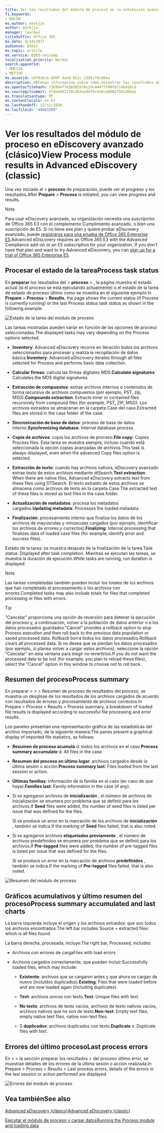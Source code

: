 ```yaml
---
title: Ver los resultados del módulo de proceso en la exhibición avanzada de documentos electrónicos
f1.keywords:
- NOCSH
ms.author: markjjo
author: markjjo
manager: laurawi
titleSuffix: Office 365
ms.date: 9/14/2017
audience: Admin
ms.topic: article
ms.service: O365-seccomp
localization_priority: Normal
search.appverid:
- MOE150
- MET150
ms.assetid: c6f016cb-409f-4ae9-911c-1395cf0c86ea
description: Obtenga información sobre cómo encontrar los resultados de un módulo de proceso ejecutado en la exhibición avanzada de documentos electrónicos, incluido el estado de la tarea y el resumen del proceso.
ms.openlocfilehash: 73699d77e305055f6c2dc444fff00fb714b458cd
ms.sourcegitcommit: 47de4402174c263ae8d70c910ca068a7581d04ae
ms.translationtype: MT
ms.contentlocale: es-ES
ms.lasthandoff: 12/12/2020
ms.locfileid: "49663269"
---
```

# <a name="view-process-module-results-in-advanced-ediscovery-classic"></a><span data-ttu-id="53b3b-103">Ver los resultados del módulo de proceso en eDiscovery avanzado (clásico)</span><span class="sxs-lookup"><span data-stu-id="53b3b-103">View Process module results in Advanced eDiscovery (classic)</span></span>

<span data-ttu-id="53b3b-104">Una  vez iniciado el \> **proceso** de preparación, puede ver el progreso y los resultados.</span><span class="sxs-lookup"><span data-stu-id="53b3b-104">After **Prepare** \> **Process** is initiated, you can view progress and results.</span></span> 
  
> [!NOTE]
> <span data-ttu-id="53b3b-p101">Para usar eDiscovery avanzado, su organización necesita una suscripción de Office 365 E3 con el complemento Cumplimiento avanzado, o bien una suscripción de E5. Si no tiene ese plan y quiere probar eDiscovery avanzado, puede [registrarse para una prueba de Office 365 Enterprise E5](https://go.microsoft.com/fwlink/p/?LinkID=698279).</span><span class="sxs-lookup"><span data-stu-id="53b3b-p101">Advanced eDiscovery requires an Office 365 E3 with the Advanced Compliance add-on or an E5 subscription for your organization. If you don't have that plan and want to try Advanced eDiscovery, you can [sign up for a trial of Office 365 Enterprise E5](https://go.microsoft.com/fwlink/p/?LinkID=698279).</span></span> 
  
## <a name="process-task-status"></a><span data-ttu-id="53b3b-107">Procesar el estado de la tarea</span><span class="sxs-lookup"><span data-stu-id="53b3b-107">Process task status</span></span>

<span data-ttu-id="53b3b-108">En **preparar** los resultados del \> **proceso** \> , la página muestra el estado actual (si el proceso se está ejecutando actualmente) o el estado de la tarea de estado de proceso último como se muestra en el siguiente ejemplo.</span><span class="sxs-lookup"><span data-stu-id="53b3b-108">In **Prepare** \> **Process** \> **Results**, the page shows the current status (if Process is currently running) or the last Process status task status as shown in the following example.</span></span>
  
![Estado de la tarea del módulo de proceso](../media/9430f9e7-a4dd-47c7-ac2e-2c6a60fc948b.png)
  
<span data-ttu-id="53b3b-110">Las tareas mostradas pueden variar en función de las opciones de proceso seleccionadas.</span><span class="sxs-lookup"><span data-stu-id="53b3b-110">The displayed tasks may vary depending on the Process options selected.</span></span> 
  
- <span data-ttu-id="53b3b-111">**Inventory**: Advanced eDiscovery recorre en iteración todos los archivos seleccionados para procesar y realiza la recopilación de datos básica.</span><span class="sxs-lookup"><span data-stu-id="53b3b-111">**Inventory**: Advanced eDiscovery iterates through all files selected for Process and performs basic data collection.</span></span>
    
- <span data-ttu-id="53b3b-112">**Calcular firmas**: calcula las firmas digitales MD5.</span><span class="sxs-lookup"><span data-stu-id="53b3b-112">**Calculate signatures**: Calculates the MD5 digital signatures.</span></span>
    
- <span data-ttu-id="53b3b-113">**Extracción de compuestos**: extrae archivos internos o contenidos de forma recursiva de archivos compuestos (por ejemplo, PST, zip, MSG).</span><span class="sxs-lookup"><span data-stu-id="53b3b-113">**Compounds extraction**: Extracts inner or contained files recursively from compound files (for example, PST, ZIP, MSG).</span></span> <span data-ttu-id="53b3b-114">Los archivos extraídos se almacenan en la carpeta Case del caso.</span><span class="sxs-lookup"><span data-stu-id="53b3b-114">Extracted files are stored in the case folder of the case.</span></span>
    
- <span data-ttu-id="53b3b-115">**Sincronización de base de datos**: proceso de base de datos interno.</span><span class="sxs-lookup"><span data-stu-id="53b3b-115">**Synchronizing database**: Internal database process.</span></span>
    
- <span data-ttu-id="53b3b-116">**Copia de archivos**: copia los archivos de proceso.</span><span class="sxs-lookup"><span data-stu-id="53b3b-116">**File copy**: Copies Process files.</span></span> <span data-ttu-id="53b3b-117">Esta tarea se muestra siempre, incluso cuando está seleccionada la opción copias avanzadas de archivos.</span><span class="sxs-lookup"><span data-stu-id="53b3b-117">This task is always displayed, even when the advanced Copy files option is selected.</span></span>
    
- <span data-ttu-id="53b3b-118">**Extracción de texto**: cuando hay archivos nativos, eDiscovery avanzado extrae texto de estos archivos mediante dtSearch.</span><span class="sxs-lookup"><span data-stu-id="53b3b-118">**Text extraction**: When there are native files, Advanced eDiscovery extracts text from these files using DTSearch.</span></span> <span data-ttu-id="53b3b-119">El texto extraído de estos archivos se almacena como archivos de texto en la carpeta Case.</span><span class="sxs-lookup"><span data-stu-id="53b3b-119">The extracted text of these files is stored as text files in the case folder.</span></span>
    
- <span data-ttu-id="53b3b-120">**Actualización de metadatos**: procesa los metadatos cargados.</span><span class="sxs-lookup"><span data-stu-id="53b3b-120">**Updating metadata**: Processes the loaded metadata.</span></span> 
    
- <span data-ttu-id="53b3b-121">**Finalización**: procesamiento interno que finaliza los datos de los archivos de mayúsculas y minúsculas cargados (por ejemplo, identificar los archivos de errores y correctos).</span><span class="sxs-lookup"><span data-stu-id="53b3b-121">**Finalizing**: Internal processing that finalizes data of loaded case files (for example, identify error and success files).</span></span> 
    
<span data-ttu-id="53b3b-122">Estado de la tarea: se muestra después de la finalización de la tarea.</span><span class="sxs-lookup"><span data-stu-id="53b3b-122">Task status: Displayed after task completion.</span></span> <span data-ttu-id="53b3b-123">Mientras se ejecutan las tareas, se muestra la duración de ejecución.</span><span class="sxs-lookup"><span data-stu-id="53b3b-123">While tasks are running, run duration is displayed.</span></span>
  
> [!NOTE]
> <span data-ttu-id="53b3b-124">Las tareas completadas también pueden incluir los totales de los archivos que han completado el procesamiento o los archivos con errores.</span><span class="sxs-lookup"><span data-stu-id="53b3b-124">Completed tasks may also include totals for files that completed processing or files with errors.</span></span> 
  
> [!TIP]
> <span data-ttu-id="53b3b-125">"Cancelar" proporciona una opción de reversión para detener la ejecución del proceso y, a continuación, volver a la población de datos anterior o a los datos procesados guardados.</span><span class="sxs-lookup"><span data-stu-id="53b3b-125">"Cancel" provides a rollback option to stop Process execution and then roll back to the previous data population or saved processed data.</span></span> <span data-ttu-id="53b3b-126">Rollback borra todos los datos procesados.</span><span class="sxs-lookup"><span data-stu-id="53b3b-126">Rollback clears all processed data.</span></span> <span data-ttu-id="53b3b-127">Si no desea que se pierdan los datos procesados (por ejemplo, si planea volver a cargar estos archivos), seleccione la opción "Cancelar" en esta ventana para elegir no revertirlos.</span><span class="sxs-lookup"><span data-stu-id="53b3b-127">If you do not want the processed data to be lost (for example, you plan to reload these files), select the "Cancel" option in this window to choose not to roll back.</span></span> 
  
## <a name="process-summary"></a><span data-ttu-id="53b3b-128">Resumen del proceso</span><span class="sxs-lookup"><span data-stu-id="53b3b-128">Process summary</span></span>

<span data-ttu-id="53b3b-129">En preparar \> \> \> Resumen de proceso de resultados del proceso, se muestra un desglose de los resultados de los archivos cargados de acuerdo con resultados de errores y procesamiento de archivos correctos.</span><span class="sxs-lookup"><span data-stu-id="53b3b-129">In Prepare \> Process \> Results \> Process summary, a breakdown of loaded file results is displayed according to successful file processing and error results.</span></span>
  
<span data-ttu-id="53b3b-130">Los paneles presentan una representación gráfica de las estadísticas del archivo importado, de la siguiente manera:</span><span class="sxs-lookup"><span data-stu-id="53b3b-130">The panes present a graphical display of imported file statistics, as follows:</span></span>
  
- <span data-ttu-id="53b3b-131">**Resumen de proceso acumula** d: todos los archivos en el caso.</span><span class="sxs-lookup"><span data-stu-id="53b3b-131">**Process summary accumulate** d: All files in the case.</span></span>
    
- <span data-ttu-id="53b3b-132">**Resumen del proceso en último lugar**: archivos cargados desde la última sesión o acción.</span><span class="sxs-lookup"><span data-stu-id="53b3b-132">**Process summary last**: Files loaded from the last session or action.</span></span> 
    
- <span data-ttu-id="53b3b-133">**Últimas familias**: información de la familia en el caso (en caso de que haya).</span><span class="sxs-lookup"><span data-stu-id="53b3b-133">**Families last**: Family information in the case (if any).</span></span>
    
- <span data-ttu-id="53b3b-134">Si se agregaron archivos de **inicialización** , el número de archivos de inicialización se enumera por problema que se definió para los archivos.</span><span class="sxs-lookup"><span data-stu-id="53b3b-134">If **Seed** files were added, the number of seed files is listed per issue that was defined for the files.</span></span> 
    
    <span data-ttu-id="53b3b-135">Si se produce un error en la marcación de los archivos de **inicialización** , también se indica.</span><span class="sxs-lookup"><span data-stu-id="53b3b-135">If the marking of **Seed** files failed, that is also noted.</span></span> 
    
- <span data-ttu-id="53b3b-136">Si se agregaron archivos **etiquetados previamente** , el número de archivos predefinidos se enumera por problema que se definió para los archivos.</span><span class="sxs-lookup"><span data-stu-id="53b3b-136">If **Pre-tagged** files were added, the number of pre-tagged files is listed per issue that was defined for the files.</span></span> 
    
    <span data-ttu-id="53b3b-137">Si se produce un error en la marcación de archivos **predefinidos** , también se indica.</span><span class="sxs-lookup"><span data-stu-id="53b3b-137">If the marking of **Pre-tagged** files failed, that is also noted.</span></span> 
    
![Resumen del módulo de proceso](../media/2086a691-9e3d-4117-beb2-a5c3a9a4cc94.png)
  
## <a name="process-summary-accumulated-and-last-charts"></a><span data-ttu-id="53b3b-139">Gráficos acumulativos y último resumen del proceso</span><span class="sxs-lookup"><span data-stu-id="53b3b-139">Process summary accumulated and last charts</span></span>

<span data-ttu-id="53b3b-140">La barra izquierda incluye el origen y los archivos extraídos: que son todos los archivos encontrados.</span><span class="sxs-lookup"><span data-stu-id="53b3b-140">The left bar includes Source + extracted files: which is all files found.</span></span> 
  
<span data-ttu-id="53b3b-141">La barra derecha, procesada, incluye:</span><span class="sxs-lookup"><span data-stu-id="53b3b-141">The right bar, Processed, includes:</span></span>
  
- <span data-ttu-id="53b3b-142">Archivos con errores de carga</span><span class="sxs-lookup"><span data-stu-id="53b3b-142">Files with load errors</span></span>
    
- <span data-ttu-id="53b3b-143">Archivos cargados correctamente, que pueden incluir:</span><span class="sxs-lookup"><span data-stu-id="53b3b-143">Successfully loaded files, which may include:</span></span> 
    
  - <span data-ttu-id="53b3b-144">**Existente**: archivos que se cargaron antes y que ahora se cargan de nuevo (incluidos duplicados).</span><span class="sxs-lookup"><span data-stu-id="53b3b-144">**Existing**: Files that were loaded before and are now loaded again (including duplicates).</span></span>
    
  - <span data-ttu-id="53b3b-145">**Text**: archivos únicos con texto.</span><span class="sxs-lookup"><span data-stu-id="53b3b-145">**Text**: Unique files with text.</span></span>
    
  - <span data-ttu-id="53b3b-146">**No texto**: archivos de texto vacíos, archivos de texto nativos vacíos, archivos nativos que no son de texto.</span><span class="sxs-lookup"><span data-stu-id="53b3b-146">**Non-text**: Empty text files, empty native text files, native non-text files.</span></span> 
    
  - <span data-ttu-id="53b3b-147">S **duplicados**: archivos duplicados con texto.</span><span class="sxs-lookup"><span data-stu-id="53b3b-147">**Duplicate** s: Duplicate files with text.</span></span>
    
## <a name="last-process-errors"></a><span data-ttu-id="53b3b-148">Errores del último proceso</span><span class="sxs-lookup"><span data-stu-id="53b3b-148">Last process errors</span></span>

<span data-ttu-id="53b3b-149">En \> \> la sección preparar los resultados \> del proceso último error, se muestran detalles de los errores de la última sesión o acción realizada.</span><span class="sxs-lookup"><span data-stu-id="53b3b-149">In Prepare \> Process \> Results \> Last process errors, details of the errors in the last session or action performed are displayed.</span></span>
  
![Errores del módulo de proceso](../media/4771d0f4-4217-445a-9ba4-8b6541c5ad09.png)
  
## <a name="see-also"></a><span data-ttu-id="53b3b-151">Vea también</span><span class="sxs-lookup"><span data-stu-id="53b3b-151">See also</span></span>

[<span data-ttu-id="53b3b-152">Advanced eDiscovery (clásico)</span><span class="sxs-lookup"><span data-stu-id="53b3b-152">Advanced eDiscovery (classic)</span></span>](office-365-advanced-ediscovery.md)
  
[<span data-ttu-id="53b3b-153">Ejecutar el módulo de proceso y cargar datos</span><span class="sxs-lookup"><span data-stu-id="53b3b-153">Running the Process module and loading data</span></span>](run-the-process-module-and-load-data-in-advanced-ediscovery.md)

